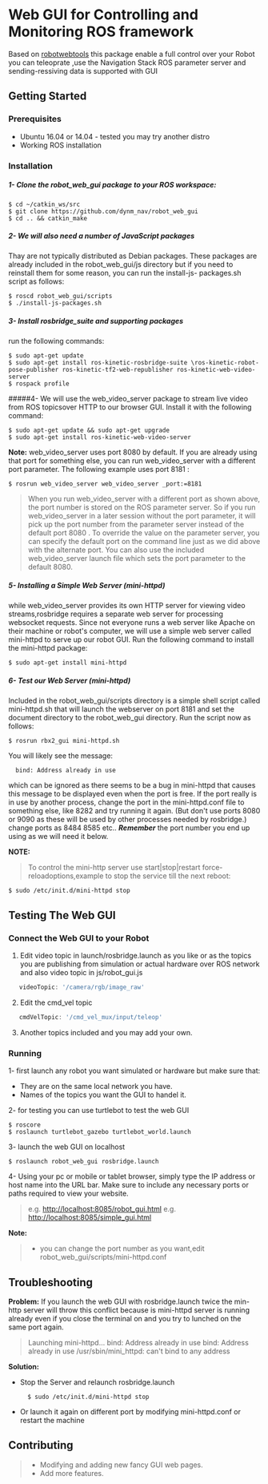 # Web GUI for Controlling and Monitoring ROS framework

Based on [robotwebtools](http://robotwebtools.org/tools.html) this package enable a full control over your Robot you can teleoprate ,use the Navigation Stack ROS parameter server and sending-ressiving data is supported with GUI 

## Getting Started
### Prerequisites

- Ubuntu 16.04 or 14.04 - tested you may try another distro  
- Working ROS installation

### Installation 
##### 1- Clone the robot_web_gui package to your ROS workspace:
     
	$ cd ~/catkin_ws/src
	$ git clone https://github.com/dynm_nav/robot_web_gui
	$ cd .. && catkin_make

##### 2- We will also need a number of JavaScript packages 
Thay are not typically distributed as
  Debian packages. These packages are already included in the robot_web_gui/js directory
  but if you need to reinstall them for some reason, you can run the install-js-
  packages.sh script as follows:

	$ roscd robot_web_gui/scripts
	$ ./install-js-packages.sh 


##### 3- Install rosbridge_suite and supporting packages 
run the following commands:
	
	$ sudo apt-get update
	$ sudo apt-get install ros-kinetic-rosbridge-suite \ros-kinetic-robot-pose-publisher ros-kinetic-tf2-web-republisher ros-kinetic-web-video-server
	$ rospack profile

#####4- We will use the web_video_server package to stream live video from ROS topicsover HTTP to our browser GUI.
Install it with the following command:

	$ sudo apt-get update && sudo apt-get upgrade 
	$ sudo apt-get install ros-kinetic-web-video-server
	
**Note:**
 web_video_server uses port 8080 by default. If you are already using that port for something else, you can run web_video_server with a different port parameter. The following example uses port 8181 :

	$ rosrun web_video_server web_video_server _port:=8181

>When you run web_video_server with a different port as shown above, the port number is stored on the ROS parameter server. So if you run web_video_server in a later session without the port parameter, it will pick up the port number from the parameter server instead of the default port 8080 . To override the value on the parameter server, you can specify the default port on the command line just as we did above with the alternate port. You can also use the included web_video_server launch file which sets the port parameter to the default 8080.

##### 5- Installing a Simple Web Server (mini-httpd)
while web_video_server provides its own HTTP server for viewing video streams,rosbridge requires a separate web server for processing websocket requests.
Since not everyone runs a web server like Apache on their machine or robot's computer, we will use a simple web server called mini-httpd to serve up our robot GUI. Run the following command to install the mini-httpd package:

	$ sudo apt-get install mini-httpd

##### 6- Test our Web Server (mini-httpd)
Included in the robot_web_gui/scripts directory is a simple shell script called mini-httpd.sh that will launch the webserver on port 8181 and set the document directory to the robot_web_gui directory. Run the script now as follows:
	
	$ rosrun rbx2_gui mini-httpd.sh


You will likely see the message:

```
  bind: Address already in use
```
which can be ignored as there seems to be a bug in mini-httpd that causes this message to be displayed even when the port is free. If the port really is in use by another process, change the port in the mini-httpd.conf file to something else, like 8282 and try running it again. (But don't use ports 8080 or 9090 as these will be used by other processes needed by rosbridge.) 
	change ports as 8484 8585 etc..
_**Remember**_ the port number you end up using as we will need it below.

**NOTE:** 
>To control the mini-http server use start|stop|restart force-reloadoptions,example to stop the service till the next reboot:

	$ sudo /etc/init.d/mini-httpd stop

## Testing The Web GUI

### Connect the Web GUI to your Robot
 1. Edit video topic in launch/rosbridge.launch as you like or as the topics you are publishing from simulation or actual hardware over ROS network and also video topic in js/robot_gui.js 
   ```javascript
      videoTopic: '/camera/rgb/image_raw' 
   ```
	
 2. Edit the cmd_vel topic 
   
   ```javascript
      cmdVelTopic: '/cmd_vel_mux/input/teleop'
   ```
 3. Another topics included and you may add your own.

### Running 

1- first launch any robot you want simulated or hardware  but make sure that:

   - They are on the same local network you have.
   - Names of the topics you want the GUI to handel it.

2- for testing you can use turtlebot to test the web GUI

	$ roscore
	$ roslaunch turtlebot_gazebo turtlebot_world.launch

3- launch the web GUI on localhost

	$ roslaunch robot_web_gui rosbridge.launch

4- Using your pc or mobile or tablet browser, simply type the IP address or host name into the URL bar.
Make sure to include any necessary ports or paths required to view your website.
> e.g.	<http://localhost:8085/robot_gui.html>
> e.g.	<http://localhost:8085/simple_gui.html>

**Note:**   
> - you can change the port number as you want,edit   
>  robot_web_gui/scripts/mini-httpd.conf

## Troubleshooting 

**Problem:** If you launch the web GUI with rosbridge.launch twice the min-http server will throw this conflict because is mini-httpd server is running already even if you close the terminal on and you try to lunched on the same port again.

>Launching mini-httpd...
bind: Address already in use
bind: Address already in use
/usr/sbin/mini_httpd: can't bind to any address 

**Solution:**

 - Stop the Server and relaunch rosbridge.launch
  
  		 $ sudo /etc/init.d/mini-httpd stop

 - Or launch it again on different port by modifying mini-httpd.conf or restart the machine



## Contributing 

> - Modifying and adding new fancy GUI web pages.
> - Add more features.


